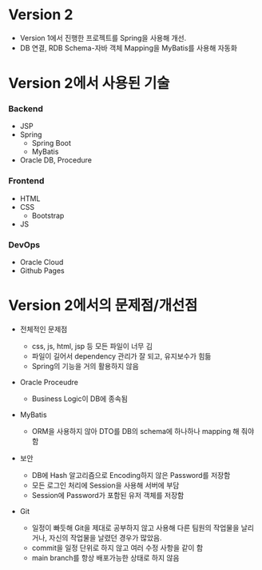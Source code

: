 # Version 2
- Version 1에서 진행한 프로젝트를 Spring을 사용해 개선.
- DB 연결, RDB Schema-자바 객체 Mapping을 MyBatis를 사용해 자동화

# Version 2에서 사용된 기술
### Backend
  - JSP
  - Spring
    - Spring Boot
    - MyBatis
  - Oracle DB, Procedure
  
### Frontend
  - HTML
  - CSS
    - Bootstrap
  - JS

### DevOps
  - Oracle Cloud
  - Github Pages

# Version 2에서의 문제점/개선점

- 전체적인 문제점
  - css, js, html, jsp 등 모든 파일이 너무 김
  - 파일이 길어서 dependency 관리가 잘 되고, 유지보수가 힘듦
  - Spring의 기능을 거의 활용하지 않음

- Oracle Proceudre
  - Business Logic이 DB에 종속됨

- MyBatis
  - ORM을 사용하지 않아 DTO를 DB의 schema에 하나하나 mapping 해 줘야 함

- 보안
  - DB에 Hash 알고리즘으로 Encoding하지 않은 Password를 저장함
  - 모든 로그인 처리에 Session을 사용해 서버에 부담
  - Session에 Password가 포함된 유저 객체를 저장함

- Git
    - 일정이 빠듯해 Git을 제대로 공부하지 않고 사용해 다른 팀원의 작업물을 날리거나, 자신의 작업물을 날렸던 경우가 많았음.
    - commit을 일정 단위로 하지 않고 여러 수정 사항을 같이 함
    - main branch를 항상 배포가능한 상태로 하지 않음